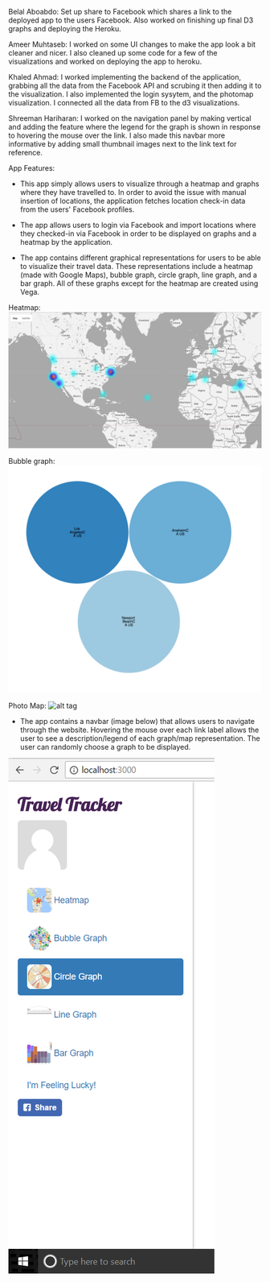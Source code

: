 Belal Aboabdo: Set up share to Facebook which shares a link to the deployed app to the users Facebook. Also worked on 
finishing up final D3 graphs and deploying the Heroku.

Ameer Muhtaseb: I worked on some UI changes to make the app look a bit cleaner and nicer. I also cleaned up some code for a 
few of the visualizations and worked on deploying the app to heroku.

Khaled Ahmad: I worked implementing the backend of the application, grabbing all the data from the Facebook API and scrubing 
it then adding it to the visualization. I also implemented the login sysytem, and the photomap visualization. I connected all
the data from FB to the d3 visualizations. 

Shreeman Hariharan: I worked on the navigation panel by making vertical and adding the feature where the legend for the 
graph is shown in response to hovering the mouse over the link. I also made this navbar more informative by adding small
thumbnail images next to the link text for reference.

App Features:
- This app simply allows users to visualize through a heatmap and graphs where they have travelled to. In order to avoid the
issue with manual insertion of locations, the application fetches location check-in data from the users' Facebook profiles.

- The app allows users to login via Facebook and import locations where they checked-in via Facebook in order to be displayed
on graphs and a heatmap by the application.

- The app contains different graphical representations for users to be able to visualize their travel data. These representations 
include a heatmap (made with Google Maps), bubble graph, circle graph, line graph, and a bar graph. All of these graphs 
except for the heatmap are created using Vega. 

Heatmap:
![alt tag](https://github.com/ameezus/cogs121/blob/master/ms7heatmap2.png) 

Bubble graph:
![alt tag](https://github.com/ameezus/cogs121/blob/master/bubble.png)

Photo Map:
![alt tag](https://github.com/ameezus/cogs121/blob/master/XXXXXXXXX)

- The app contains a navbar (image below) that allows users to navigate through the website. Hovering the mouse over each link 
label allows the user to see a description/legend of each graph/map representation. The user can randomly choose a graph to be 
displayed.

![alt tag](https://github.com/ameezus/cogs121/blob/master/navbar.png)
